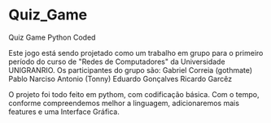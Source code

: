 # Quiz_Game
Quiz Game Python Coded

Este jogo está sendo projetado como um trabalho em grupo para o primeiro período do curso de "Redes de Computadores" da Universidade UNIGRANRIO.
Os participantes do grupo são:
Gabriel Correia (gothmate)
Pablo Narciso
Antonio (Tonny)
Eduardo Gonçalves
Ricardo Garcêz

O projeto foi todo feito em pythom, com codificação básica.
Com o tempo, conforme compreendemos melhor a linguagem, adicionaremos mais features e uma Interface Gráfica.
